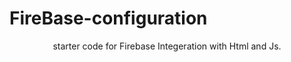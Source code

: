 # FireBase-configuration
<p align="center">starter code for Firebase Integeration with Html and Js.</p>
